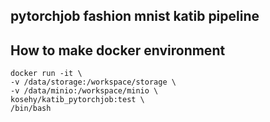 ## pytorchjob fashion mnist katib pipeline

## How to make docker environment
```
docker run -it \
-v /data/storage:/workspace/storage \
-v /data/minio:/workspace/minio \
kosehy/katib_pytorchjob:test \
/bin/bash
```
